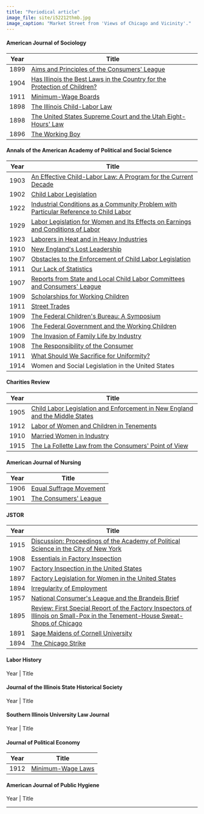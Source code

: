 ```yaml
---
title: "Periodical article"
image_file: site/i52212thmb.jpg
image_caption: "Market Street from 'Views of Chicago and Vicinity'."
---
```

#### American Journal of Sociology
Year | Title
--- | ---
1899 | [Aims and Principles of the Consumers' League](/fk_documents/fk_2761531.pdf)
1904 | [Has Illinois the Best Laws in the Country for the Protection of Children?](/fk_documents/fk_07395765.pdf)
1911 | [Minimum-Wage Boards](/fk_documents/fk_2763166.pdf)
1898 | [The Illinois Child-Labor Law](/fk_documents/fk_2761891.pdf)
1898 | [The United States Supreme Court and the Utah Eight-Hours' Law](/fk_documents/fk_2761838.pdf)
1896 | [The Working Boy](/fk_documents/fk_2761630.pdf)

#### Annals of the American Academy of Political and Social Science
Year | Title
--- | ---
1903 | [An Effective Child-Labor Law: A Program for the Current Decade](/fk_documents/fk_1010296.pdf)
1902 | [Child Labor Legislation](/fk_documents/fk_1009969.pdf)
1922 | [Industrial Conditions as a Community Problem with Particular Reference to Child Labor](/fk_documents/fk_1014953.pdf)
1929 | [Labor Legislation for Women and Its Effects on Earnings and Conditions of Labor](/fk_documents/fk_1017209.pdf)
1923 | [Laborers in Heat and in Heavy Industries](/fk_documents/fk_1015006.pdf)
1910 | [New England's Lost Leadership](/fk_documents/fk_1011408.pdf)
1907 | [Obstacles to the Enforcement of Child Labor Legislation](/fk_documents/fk_1010417.pdf)
1911 | [Our Lack of Statistics](/fk_documents/fk_1011128.pdf)
1907 | [Reports from State and Local Child Labor Committees and Consumers' League](/fk_documents/fk_1010431.pdf)
1909 | [Scholarships for Working Children](/fk_documents/fk_1011827.pdf)
1911 | [Street Trades](/fk_documents/fk_1011885.pdf)
1909 | [The Federal Children's Bureau: A Symposium](/fk_documents/fk_1011821.pdf)
1906 | [The Federal Government and the Working Children](/fk_documents/fk_1010787.pdf)
1909 | [The Invasion of Family Life by Industry](/fk_documents/fk_1011348.pdf)
1908 | [The Responsibility of the Consumer](/fk_documents/fk_1010993.pdf)
1911 | [What Should We Sacrifice for Uniformity?](/fk_documents/fk_1011872.pdf)
1914 | Women and Social Legislation in the United States

#### Charities Review
Year | Title
--- | ---
1905 | [Child Labor Legislation and Enforcement in New England and the Middle States](/fk_documents/fk_1010930.pdf)
1912 | [Labor of Women and Children in Tenements](/fk_documents/fk_01171968.pdf)
1910 | [Married Women in Industry](/fk_documents/fk_01171700.pdf)
1915 | [The La Follette Law from the Consumers' Point of View](/fk_documents/fk_01193309.pdf)

#### American Journal of Nursing
Year | Title
--- | ---
1906 | [Equal Suffrage Movement](/fk_documents/fk_03403067.pdf)
1901 | [The Consumers' League](/fk_documents/fk_03402181.pdf)

#### JSTOR
Year | Title
--- | ---
1915 | [Discussion: Proceedings of the Academy of Political Science in the City of New York](/fk_documents/fk_01193321.pdf)
1908 | [Essentials in Factory Inspection](/fk_documents/fk_1010992.pdf)
1907 | [Factory Inspection in the United States](/fk_documents/fk_2762420.pdf)
1897 | [Factory Legislation for Women in the United States](/fk_documents/fk_2761716.pdf)
1894 | [Irregularity of Employment](/fk_documents/fk_02485690.pdf)
1957 | [National Consumer's League and the Brandeis Brief](/fk_documents/fk_02109304.pdf)
1895 | [Review: First Special Report of the Factory Inspectors of Illinois on Small-Pox in the Tenement-House Sweat-Shops of Chicago](/fk_documents/fk_12739373.pdf)
1891 | [Sage Maidens of Cornell University](/fk_documents/fk_05635845.pdf)
1894 | [The Chicago Strike](/fk_documents/fk_02485689.pdf)

#### Labor History
Year | Title

#### Journal of the Illinois State Historical Society
Year | Title

#### Southern Illinois University Law Journal
Year | Title

#### Journal of Political Economy
Year | Title
--- | ---
1912 | [Minimum-Wage Laws](/fk_documents/fk_01820546.pdf)

#### American Journal of Public Hygiene
Year | Title

---
